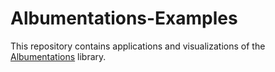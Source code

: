 # Albumentations-Examples

This repository contains applications and visualizations of the [Albumentations](https://albumentations.ai/docs/) library.
